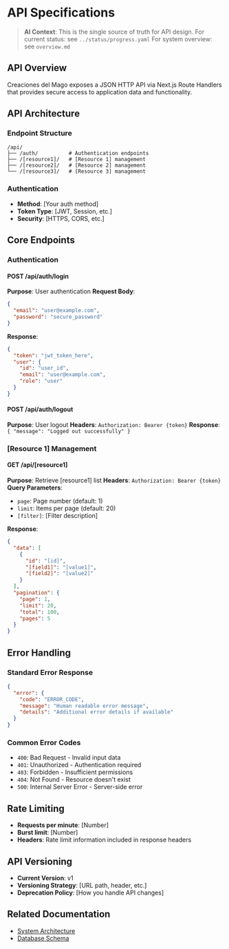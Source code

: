 # API Specifications

> **AI Context**: This is the single source of truth for API design.
> For current status: see `../status/progress.yaml`
> For system overview: see `overview.md`

## API Overview

Creaciones del Mago exposes a JSON HTTP API via Next.js Route Handlers that provides secure access to application data and functionality.

## API Architecture

### Endpoint Structure

```
/api/
├── /auth/          # Authentication endpoints
├── /[resource1]/   # [Resource 1] management
├── /[resource2]/   # [Resource 2] management
└── /[resource3]/   # [Resource 3] management
```

### Authentication

- **Method**: [Your auth method]
- **Token Type**: [JWT, Session, etc.]
- **Security**: [HTTPS, CORS, etc.]

## Core Endpoints

### Authentication

#### POST /api/auth/login
**Purpose**: User authentication
**Request Body**:
```json
{
  "email": "user@example.com",
  "password": "secure_password"
}
```
**Response**:
```json
{
  "token": "jwt_token_here",
  "user": {
    "id": "user_id",
    "email": "user@example.com",
    "role": "user"
  }
}
```

#### POST /api/auth/logout
**Purpose**: User logout
**Headers**: `Authorization: Bearer {token}`
**Response**: `{ "message": "Logged out successfully" }`

### [Resource 1] Management

#### GET /api/[resource1]
**Purpose**: Retrieve [resource1] list
**Headers**: `Authorization: Bearer {token}`
**Query Parameters**:
- `page`: Page number (default: 1)
- `limit`: Items per page (default: 20)
- `[filter]`: [Filter description]

**Response**:
```json
{
  "data": [
    {
      "id": "[id]",
      "[field1]": "[value1]",
      "[field2]": "[value2]"
    }
  ],
  "pagination": {
    "page": 1,
    "limit": 20,
    "total": 100,
    "pages": 5
  }
}
```

## Error Handling

### Standard Error Response
```json
{
  "error": {
    "code": "ERROR_CODE",
    "message": "Human readable error message",
    "details": "Additional error details if available"
  }
}
```

### Common Error Codes
- `400`: Bad Request - Invalid input data
- `401`: Unauthorized - Authentication required
- `403`: Forbidden - Insufficient permissions
- `404`: Not Found - Resource doesn't exist
- `500`: Internal Server Error - Server-side error

## Rate Limiting

- **Requests per minute**: [Number]
- **Burst limit**: [Number]
- **Headers**: Rate limit information included in response headers

## API Versioning

- **Current Version**: v1
- **Versioning Strategy**: [URL path, header, etc.]
- **Deprecation Policy**: [How you handle API changes]

## Related Documentation

- [System Architecture](overview.md)
- [Database Schema](database.md)